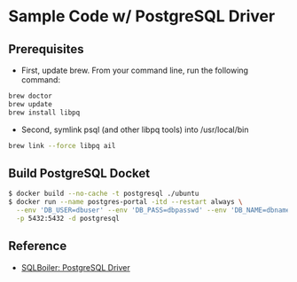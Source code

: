 # Sample Code w/ PostgreSQL Driver

## Prerequisites

- First, update brew. From your command line, run the following command:

```bash
brew doctor
brew update
brew install libpq
```

- Second, symlink psql (and other libpq tools) into /usr/local/bin

```bash
brew link --force libpq ail
```

## Build PostgreSQL Docket

```bash
$ docker build --no-cache -t postgresql ./ubuntu
$ docker run --name postgres-portal -itd --restart always \
  --env 'DB_USER=dbuser' --env 'DB_PASS=dbpasswd' --env 'DB_NAME=dbname' \
  -p 5432:5432 -d postgresql
```


## Reference

- [SQLBoiler: PostgreSQL Driver](https://github.com/volatiletech/sqlboiler/tree/master/drivers/sqlboiler-psql)